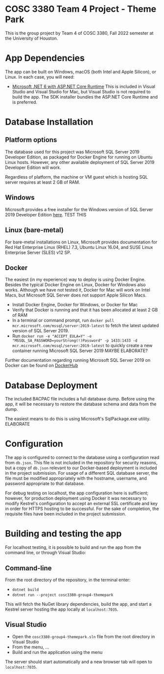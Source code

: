 # COSC 3380 Team 4 Project - Theme Park

This is the group project by Team 4 of COSC 3380, Fall 2022 semester at the University of Houston.

# App Dependencies

The app can be built on Windows, macOS (both Intel and Apple Silicon), or Linux. In each case, you will need:

* [Microsoft .NET 6 with ASP.NET Core Runtime](https://dotnet.microsoft.com/en-us/download/dotnet/6.0) This is included in Visual Studio and Visual Studio for Mac, but Visual Studio is not required to build the app. The SDK installer bundles the ASP.NET Core Runtime and is preferred.

# Database Installation

## Platform options

The database used for this project was Microsoft SQL Server 2019 Developer Edition, as packaged for Docker Engine for running on Ubuntu Linux hosts. However, any other available deployment of SQL Server 2019 Developer Edition will work.

Regardless of platform, the machine or VM guest which is hosting SQL server requires at least 2 GB of RAM.

## Windows

Microsoft provides a free installer for the Windows version of SQL Server 2019 Developer Edition [here](https://www.microsoft.com/en-IN/sql-server/sql-server-downloads). TEST THIS

## Linux (bare-metal)

For bare-metal installations on Linux, Microsoft provides documentation for Red Hat Enterprise Linux (RHEL) 7.3, Ubuntu Linux 16.04, and SUSE Linux Enterprise Server (SLES) v12 SP.

## Docker

The easiest (in my experience) way to deploy is using Docker Engine. Besides the typical Docker Engine on Linux, Docker for Windows also works. Although we have not tested it, Docker for Mac will work on Intel Macs, but Microsoft SQL Server does not support Apple Silicon Macs.

* Install Docker Engine, Docker for Windows, or Docker for Mac
* Verify that Docker is running and that it has been allocated at least 2 GB of RAM
* In a terminal or command prompt, run `docker pull mcr.microsoft.com/mssql/server:2019-latest` to fetch the latest updated version of SQL Server 2019.
* Run `docker run -e "ACCEPT_EULA=Y" -e "MSSQL_SA_PASSWORD=yourStrong(!)Password" -p 1433:1433 -d mcr.microsoft.com/mssql/server:2019-latest` to quickly create a new container running Microsoft SQL Server 2019 MAYBE ELABORATE?

Further documentation regarding running Microsoft SQL Server 2019 on Docker can be found on [DockerHub](https://hub.docker.com/_/microsoft-mssql-server)

# Database Deployment

The included BACPAC file includes a full database dump. Before using the app, it will be necessary to restore the database schema and data from the dump.

The easiest means to do this is using Microsoft's SqlPackage.exe utility. ELABORATE

# Configuration

The app is configured to connect to the database using a configuration read from `db.json`. This file is not included in the repository for security reasons, but a copy of `db.json` relevant to our Docker-based deployment is included in the project submission. For usage of a different SQL database server, the file must be modified appropriately with the hostname, username, and password appropriate to that database.

For debug testing on localhost, the app configuration here is sufficient; however, for production deployment using Docker it was necessary to modify Kestrel's configuration to accept an external SSL certificate and key in order for HTTPS hosting to be successful. For the sake of completion, the requisite files have been included in the project submission.

# Building and testing the app

For localhost testing, it is possible to build and run the app from the command line, or through Visual Studio:

## Command-line

From the root directory of the repository, in the terminal enter:

* `dotnet build`
* `dotnet run --project cosc3380-group4-themepark`

This will fetch the NuGet library dependencies, build the app, and start a Kestrel server hosting the app locally at `localhost:7035`.

## Visual Studio

* Open the `cosc3380-group4-themepark.sln` file from the root directory in Visual Studio
* From the menu, ...
* Build and run the application using the menu

The server should start automatically and a new browser tab will open to `localhost:7035`.